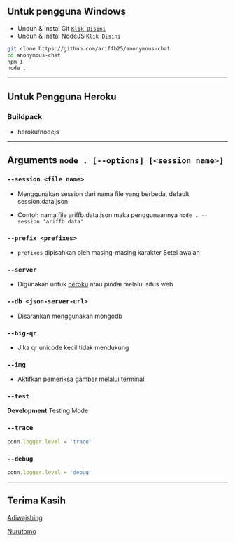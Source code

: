 ## Untuk pengguna Windows

* Unduh & Instal Git [`Klik Disini`](https://git-scm.com/downloads)
* Unduh & Instal NodeJS [`Klik Disini`](https://nodejs.org/en/download) 

```bash
git clone https://github.com/ariffb25/anonymous-chat
cd anonymous-chat
npm i
node .
```

---------

## Untuk Pengguna Heroku

### Buildpack
* heroku/nodejs 

---------

## Arguments `node . [--options] [<session name>]`

### `--session <file name>`

* Menggunakan session dari nama file yang berbeda, default session.data.json

* Contoh nama file ariffb.data.json maka penggunaannya `node . --session 'ariffb.data'`

### `--prefix <prefixes>`

* `prefixes` dipisahkan oleh masing-masing karakter
Setel awalan

### `--server`

* Digunakan untuk [heroku](https://heroku.com/) atau pindai melalui situs web

### `--db <json-server-url>`

* Disarankan menggunakan mongodb

### `--big-qr`

* Jika qr unicode kecil tidak mendukung

### `--img`

* Aktifkan pemeriksa gambar melalui terminal

### `--test`

**Development** Testing Mode

### `--trace`

```js
conn.logger.level = 'trace'
```

### `--debug`

```js
conn.logger.level = 'debug'
```


---------

## Terima Kasih

[Adiwajshing](https://github.com/Adiwajshing)

[Nurutomo](https://github.com/Nurutomo)